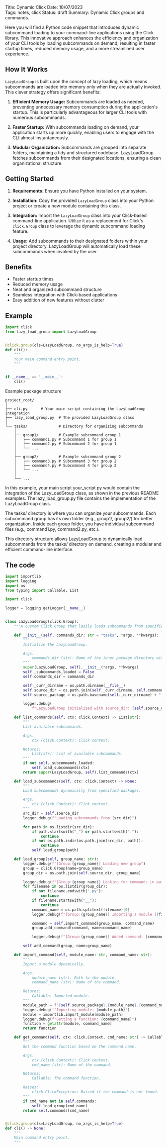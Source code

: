 Title: Dynamic Click
Date: 10/07/2023  
Tags: notes, click
Status: draft
Summary: Dynamic Click groups and commands.

Here you will find a Python code snippet that introduces dynamic subcommand loading to your command-line applications
using the Click
library. This innovative approach enhances the efficiency and organization of your CLI tools by loading subcommands on
demand, resulting in faster startup times, reduced memory usage, and a more streamlined user experience.

## How It Works

`LazyLoadGroup` is built upon the concept of lazy loading, which means subcommands are loaded into memory only when they
are actually invoked. This clever strategy offers significant benefits:

1. **Efficient Memory Usage:** Subcommands are loaded as needed, preventing unnecessary memory consumption during the
   application's startup. This is particularly advantageous for larger CLI tools with numerous subcommands.

2. **Faster Startup:** With subcommands loading on demand, your application starts up more quickly, enabling users to
   engage with the CLI almost instantaneously.

3. **Modular Organization:** Subcommands are grouped into separate folders, maintaining a tidy and structured codebase.
   LazyLoadGroup fetches subcommands from their designated locations, ensuring a clean organizational structure.

## Getting Started

1. **Requirements:** Ensure you have Python installed on your system.

2. **Installation:** Copy the provided `LazyLoadGroup` class into your Python project or create a new module containing
   this class.

3. **Integration:** Import the `LazyLoadGroup` class into your Click-based command-line application. Utilize it as a
   replacement for Click's `click.Group` class to leverage the dynamic subcommand loading feature.

4. **Usage:** Add subcommands to their designated folders within your project directory. LazyLoadGroup will
   automatically load these subcommands when invoked by the user.

## Benefits

- Faster startup times
- Reduced memory usage
- Neat and organized subcommand structure
- Seamless integration with Click-based applications
- Easy addition of new features without clutter

## Example

```python
import click
from lazy_load_group import LazyLoadGroup


@click.group(cls=LazyLoadGroup, no_args_is_help=True)
def cli():
    """
    Your main command entry point.
    """


if __name__ == '__main__':
    cli()

```

Example package structure

```shell
project_root/
│
├── cli.py      # Your main script containing the LazyLoadGroup integration
├── lazy_load_group.py  # The provided LazyLoadGroup class
│
└── tasks/              # Directory for organizing subcommands
    │
    ├── group1/         # Example subcommand group 1
    │   ├── command1.py # Subcommand 1 for group 1
    │   ├── command2.py # Subcommand 2 for group 1
    │   └── ...
    │
    ├── group2/         # Example subcommand group 2
    │   ├── command3.py # Subcommand 3 for group 2
    │   ├── command4.py # Subcommand 4 for group 2
    │   └── ...
    │
    └── ...
```

In this example, your main script your_script.py would contain the integration of the LazyLoadGroup class, as shown in
the previous README examples. The lazy_load_group.py file contains the implementation of the LazyLoadGroup class.

The tasks/ directory is where you can organize your subcommands. Each subcommand group has its own folder (e.g.,
group1/, group2/) for better organization. Inside each group folder, you have individual subcommand files (e.g.,
command1.py, command2.py, etc.).

This directory structure allows LazyLoadGroup to dynamically load subcommands from the tasks/ directory on demand,
creating a modular and efficient command-line interface.

## The code

```python
import importlib
import logging
import os
from typing import Callable, List

import click

logger = logging.getLogger(__name__)


class LazyLoadGroup(click.Group):
    """A custom Click Group that lazily loads subcommands from specified packages."""

    def __init__(self, commands_dir: str = "tasks", *args, **kwargs):
        """
        Initialize the LazyLoadGroup.

        Args:
            commands_dir (str): Name of the inner package directory with groups..
        """
        super(LazyLoadGroup, self).__init__(*args, **kwargs)
        self._subcommands_loaded = False
        self.commands_dir = commands_dir

        self._curr_dirname = os.path.dirname(__file__)
        self.source_dir = os.path.join(self._curr_dirname, self.commands_dir)
        self.source_package = os.path.basename(self._curr_dirname) + "." + self.commands_dir

        logger.debug(
            f"LazyLoadGroup initialized with source_dir: {self.source_dir}, source_package: {self.source_package}")

    def list_commands(self, ctx: click.Context) -> List[str]:
        """
        List available subcommands.

        Args:
            ctx (click.Context): Click context.

        Returns:
            List[str]: List of available subcommands.
        """
        if not self._subcommands_loaded:
            self.load_subcommands(ctx)
        return super(LazyLoadGroup, self).list_commands(ctx)

    def load_subcommands(self, ctx: click.Context) -> None:
        """
        Load subcommands dynamically from specified packages.

        Args:
            ctx (click.Context): Click context.
        """
        src_dir = self.source_dir
        logger.debug(f"Loading subcommands from {src_dir}")

        for path in os.listdir(src_dir):
            if path.startswith("_") or path.startswith("."):
                continue
            if not os.path.isdir(os.path.join(src_dir, path)):
                continue
            self.load_group(path)

    def load_group(self, group_name: str):
        logger.debug(f"[Group:{group_name}] Loading new group")
        group = click.Group(name=group_name)
        group_dir = os.path.join(self.source_dir, group_name)

        logger.debug(f"[Group:{group_name}] Looking for commands in path: {group_dir}")
        for filename in os.listdir(group_dir):
            if not filename.endswith('.py'):
                continue
            if filename.startswith("__"):
                continue
            command_name = os.path.splitext(filename)[0]
            logger.debug(f"[Group:{group_name}] Importing a module [{filename}]. Looking for function [{command_name}]")

            command = self.import_command(group_name, command_name)
            group.add_command(command, name=command_name)

            logger.debug(f"[Group:{group_name}] Added command: {command_name}")

        self.add_command(group, name=group_name)

    def import_command(self, module_name: str, command_name: str):
        """
        Import a module dynamically.

        Args:
            module_name (str): Path to the module.
            command_name (str): Name of the command.

        Returns:
            Callable: Imported module.
        """
        module_path = f'{self.source_package}.{module_name}.{command_name}'
        logger.debug(f"Importing module: {module_path}")
        module = importlib.import_module(module_path)
        logger.debug(f"Getting a function: {command_name}")
        function = getattr(module, command_name)
        return function

    def get_command(self, ctx: click.Context, cmd_name: str) -> Callable:
        """
        Get the command function based on the command name.

        Args:
            ctx (click.Context): Click context.
            cmd_name (str): Name of the command.

        Returns:
            Callable: The command function.

        Raises:
            click.ClickException: Raised if the command is not found.
        """
        if cmd_name not in self.commands:
            self.load_group(cmd_name)
        return self.commands[cmd_name]


@click.group(cls=LazyLoadGroup, no_args_is_help=True)
def cli() -> None:
    """
    Main command entry point.
    """


```